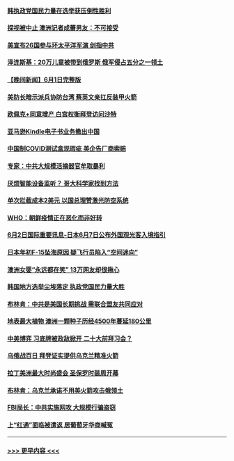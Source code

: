 #### [韩执政党国民力量在选举获压倒性胜利](../pages/prog202/a103445216.md?t=06030850) 
#### [探视被中止 澳洲记者成蕾男友：不可接受](../pages/prog202/a103445215.md?t=06030850) 
#### [美宣布26国参与环太平洋军演 剑指中共](../pages/prog202/a103445124.md?t=06030850) 
#### [泽连斯基：20万儿童被带到俄罗斯 俄军侵占五分之一领土](../pages/prog202/a103445213.md?t=06030850) 
#### [【晚间新闻】6月1日完整版](../pages/prog202/a103445132.md?t=06030850) 
#### [美防长暗示派兵协防台湾 蔡英文亲扛反装甲火箭](../pages/prog202/a103445109.md?t=06030850) 
#### [欧佩克+同意增产 白宫权衡拜登访问沙特](../pages/prog202/a103445068.md?t=06030850) 
#### [亚马逊Kindle电子书业务撤出中国](../pages/prog202/a103445035.md?t=06030850) 
#### [中国制COVID测试盒现瑕疵 美企告厂商索赔](../pages/prog202/a103445032.md?t=06030850) 
#### [专家：中共大规模活摘器官牟取暴利](../pages/prog202/a103444985.md?t=06030850) 
#### [厌烦智能设备监听？ 哥大科学家找到方法](../pages/prog202/a103444908.md?t=06030850) 
#### [单次拦截成本2美元 以国总理赞激光防空系统](../pages/prog202/a103444924.md?t=06030850) 
#### [WHO：朝鲜疫情正在恶化而非好转](../pages/prog202/a103444884.md?t=06030850) 
#### [6月2日国际重要讯息-日本6月7日公布外国观光客入境指引](../pages/prog202/a103444882.md?t=06030850) 
#### [日本年初F-15坠海原因 疑飞行员陷入“空间迷向”](../pages/prog202/a103444791.md?t=06030850) 
#### [澳洲女婴“永远都在笑” 13万网友却很揪心](../pages/prog202/a103444752.md?t=06030850) 
#### [韩国地方选举尘埃落定 执政党国民力量大胜](../pages/prog202/a103444757.md?t=06030850) 
#### [布林肯：中共是美国长期挑战 需联合盟友共同应对](../pages/prog202/a103444737.md?t=06030850) 
#### [地表最大植物 澳洲一颗种子历经4500年蔓延180公里](../pages/prog202/a103444742.md?t=06030850) 
#### [中美博弈 习底牌被政敌掀开 二十大前拜习会？](../pages/prog202/a103444574.md?t=06030850) 
#### [乌俄战百日 拜登证实提供乌克兰精准火箭](../pages/prog202/a103444579.md?t=06030850) 
#### [拉丁美洲最大时尚盛会 圣保罗时装周开幕](../pages/prog202/a103444486.md?t=06030850) 
#### [布林肯：乌克兰承诺不用美火箭攻击俄领土](../pages/prog202/a103444313.md?t=06030850) 
#### [FBI局长：中共实施网攻 大规模行骗盗窃](../pages/prog202/a103444393.md?t=06030850) 
#### [上“红通”面临被遣返 居葡萄牙华商喊冤](../pages/prog202/a103444330.md?t=06030850) 

----
#### [ >>> 更早内容 <<< ](../indexes/prog202-earlier.md)
